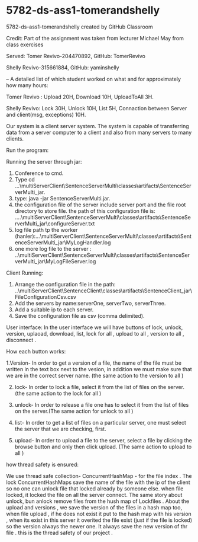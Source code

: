 # 5782-ds-ass1-tomerandshelly
5782-ds-ass1-tomerandshelly created by GitHub Classroom

Credit: Part of the assignment was taken from lecturer Michael May from class exercises

Served:
Tomer Revivo-204470892, GitHub: TomerRevivo

Shelly Revivo-315661884, GitHub: yaminshelly

– A detailed list of which student worked on what and for approximately how many hours:

Tomer Revivo : Upload 20H, Download 10H, UploadToAll 3H.

Shelly Revivo: Lock 30H, Unlock 10H, List 5H, Connaction between Server and client(msg, exceptions) 10H.

Our system is a client server system. The system is capable of transferring data from a server computer to a client and also from many servers to many clients.

Run the program:

Running the server through jar:
1. Conference to cmd.
2. Type cd ...\multiServerClient\SentenceServerMulti\classes\artifacts\SentenceServerMulti_jar.
3. type: java -jar SentenceServerMulti.jar.
4. the configuration file of the server include server port and the file root directory to store file. the path of this configuration file is: ....\multiServerClient\SentenceServerMulti\classes\artifacts\SentenceServerMulti_jar\configureServer.txt
5. log file path tp the worker (hanler):...\multiServerClient\SentenceServerMulti\classes\artifacts\SentenceServerMulti_jar\MyLogHandler.log
6. one more log file to the server  :  ..\multiServerClient\SentenceServerMulti\classes\artifacts\SentenceServerMulti_jar\MyLogFileServer.log

Client Running:
1. Arrange the configuration file in the path: ..\multiServerClient\SentenceClient\classes\artifacts\SentenceClient_jar\FileConfigurationCsv.csv
2. Add the servers by name:serverOne, serverTwo, serverThree.
3. Add a suitable ip to each server.
4. Save the configuration file as csv (comma delimited).

User interface:
In the user interface we will have buttons of lock, unlock, version, uplaoad, download, list, lock for all , upload to all , version to all , disconnect . 

How each button works:

1.Version- In order to get a version of a file, the name of the file must be written in the text box next to the vesion, in addition we must make sure that we are in the correct server name. (the same action to the version to all ) 

2. lock- In order to lock a file, select it from the list of files on the server. (the same action to the lock for all ) 
 
3. unlock- In order to release a file one has to select it from the list of files on the server.(The same action for unlock to all ) 
 
4. list- In order to get a list of files on a particular server, one must select the server that we are checking, first.

5. upload- In order to upload a file to the server, select a file by clicking the browse button and only then click upload. (The same action to upload to all ) 

how thread safety is ensured:

We use thread safe collection- ConcurrentHashMap - for the file index . 
The lock ConcurrentHashMaps save the name of the file with the ip of the client so no one can unlock file that locked already by someone else. when file locked, it locked the file on all the server connect. The same story about unlock, bun anlock remove files from the hush map of Lockfiles . 
About the upload and versions , we save the version of the files in a hash map too, when file upload , if he does not exist it put to the hash map with his version , when its exist in this server it overited the file exist  (just if the file is locked) so the version always the newer one. It always save the new version of thr file . 
this is the thread safety of our project .

